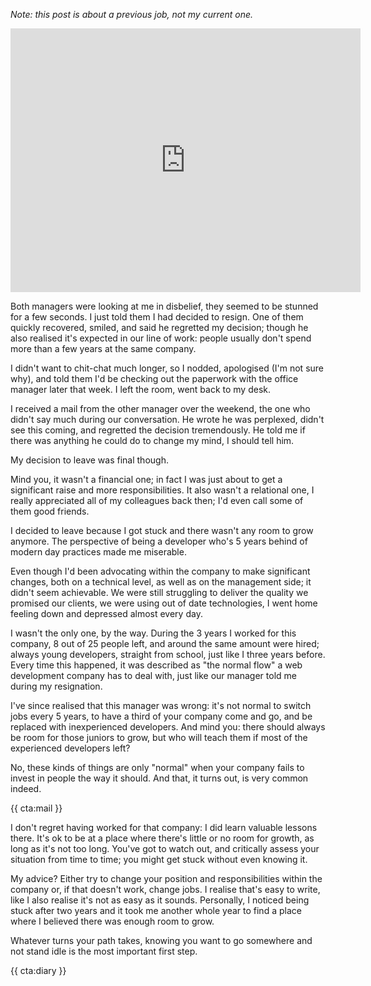 *Note: this post is about a previous job, not my current one.*

<iframe width="560" height="422" src="https://www.youtube.com/embed/s_Q1BmNSujk" title="YouTube video player" frameborder="0" allow="accelerometer; autoplay; clipboard-write; encrypted-media; gyroscope; picture-in-picture" allowfullscreen></iframe>

Both managers were looking at me in disbelief, they seemed to be stunned for a few seconds. I just told them I had decided to resign. One of them quickly recovered, smiled, and said he regretted my decision; though he also realised it's expected in our line of work: people usually don't spend more than a few years at the same company.

I didn't want to chit-chat much longer, so I nodded, apologised (I'm not sure why), and told them I'd be checking out the paperwork with the office manager later that week. I left the room, went back to my desk.

I received a mail from the other manager over the weekend, the one who didn't say much during our conversation. He wrote he was perplexed, didn't see this coming, and regretted the decision tremendously. He told me if there was anything he could do to change my mind, I should tell him.

My decision to leave was final though. 

Mind you, it wasn't a financial one; in fact I was just about to get a significant raise and more responsibilities. It also wasn't a relational one, I really appreciated all of my colleagues back then; I'd even call some of them good friends.

I decided to leave because I got stuck and there wasn't any room to grow anymore. The perspective of being a developer who's 5 years behind of modern day practices made me miserable. 

Even though I'd been advocating within the company to make significant changes, both on a technical level, as well as on the management side; it didn't seem achievable. We were still struggling to deliver the quality we promised our clients, we were using out of date technologies, I went home feeling down and depressed almost every day.

I wasn't the only one, by the way. During the 3 years I worked for this company, 8 out of 25 people left, and around the same amount were hired; always young developers, straight from school, just like I three years before. Every time this happened, it was described as "the normal flow" a web development company has to deal with, just like our manager told me during my resignation.  

I've since realised that this manager was wrong: it's not normal to switch jobs every 5 years, to have a third of your company come and go, and be replaced with inexperienced developers. And mind you: there should always be room for those juniors to grow, but who will teach them if most of the experienced developers left? 

No, these kinds of things are only "normal" when your company fails to invest in people the way it should. And that, it turns out, is very common indeed.

{{ cta:mail }}

I don't regret having worked for that company: I did learn valuable lessons there. It's ok to be at a place where there's little or no room for growth, as long as it's not too long. You've got to watch out, and critically assess your situation from time to time; you might get stuck without even knowing it.

My advice? Either try to change your position and responsibilities within the company or, if that doesn't work, change jobs. I realise that's easy to write, like I also realise it's not as easy as it sounds. Personally, I noticed being stuck after two years and it took me another whole year to find a place where I believed there was enough room to grow. 

Whatever turns your path takes, knowing you want to go somewhere and not stand idle is the most important first step. 

{{ cta:diary }}

